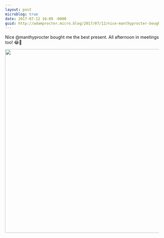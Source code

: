 ```yaml
---
layout: post
microblog: true
date: 2017-07-12 16:09 -0000
guid: http://adamprocter.micro.blog/2017/07/12/nice-manthyprocter-bought.html
---
```

Nice @manthyprocter bought me the best present. All afternoon in meetings too! 😂🤖

<img src="http://adamprocter.micro.blog/uploads/2017/f238b6a58f.jpg" width="600" height="600" />
